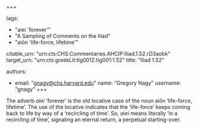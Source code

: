 +++

tags:
- "aiei &#39;forever&#39;"
- "A Sampling of Comments on the Iliad"
- "aiōn &#39;life-force, lifetime&#39;"

citable_urn: "urn:cts:CHS:Commentaries.AHCIP:Iliad.1.52.rD3aobk"
target_urn: "urn:cts:greekLit:tlg0012.tlg001:1.52"
title: "Iliad 1.52"

authors:
- email: "gnagy@chs.harvard.edu"
  name: "Gregory Nagy"
  username: "gnagy"
+++

<p>The adverb <em>aiei </em>‘forever’ is the old locative case of the noun aiōn ‘life-force, lifetime’. The use of the locative indicates that the ‘life-force’ keeps coming back to life by way of a ‘recircling of time’. So, <em>aiei</em> means literally ‘in a recircling of time’, signaling an eternal return, a perpetual starting-over.  </p>